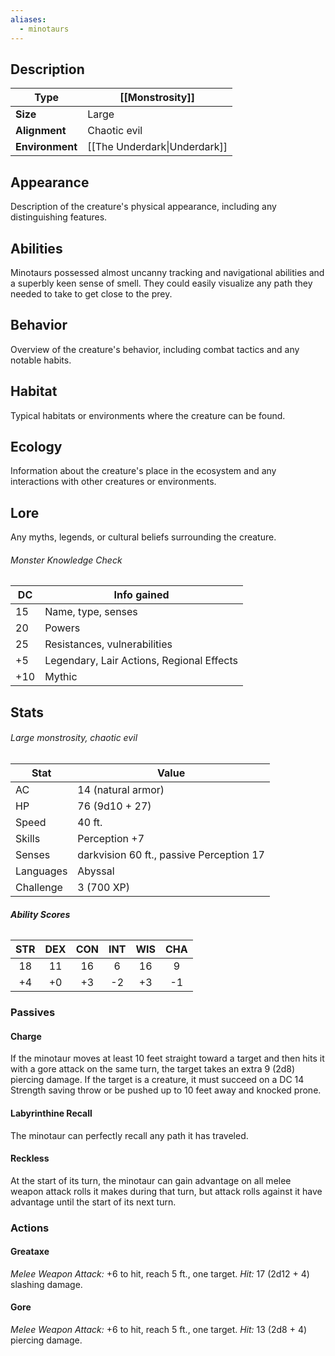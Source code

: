 ```yaml
---
aliases:
  - minotaurs
---
```

## Description
| **Type**        | [[Monstrosity]]                  |
| --------------- | ---------------------------- |
| **Size**        | Large                        |
| **Alignment**   | Chaotic evil                 |
| **Environment** | [[The Underdark\|Underdark]] |
## Appearance
Description of the creature's physical appearance, including any distinguishing features.
## Abilities
Minotaurs possessed almost uncanny tracking and navigational abilities and a superbly keen sense of smell. They could easily visualize any path they needed to take to get close to the prey.
## Behavior
Overview of the creature's behavior, including combat tactics and any notable habits.
## Habitat
Typical habitats or environments where the creature can be found.
## Ecology
Information about the creature's place in the ecosystem and any interactions with other creatures or environments.
## Lore
Any myths, legends, or cultural beliefs surrounding the creature.
###### Monster Knowledge Check
| **DC** | **Info gained**                           |
| ------ | ----------------------------------------- |
| 15     | Name, type, senses                        |
| 20     | Powers                                    |
| 25     | Resistances, vulnerabilities              |
| +5     | Legendary, Lair Actions, Regional Effects |
| +10    | Mythic                                    |
## Stats
###### *Large monstrosity, chaotic evil*
| Stat      | Value                                    |
| --------- | ---------------------------------------- |
| AC        | 14 (natural armor)                       |
| HP        | 76 (9d10 + 27)                           |
| Speed     | 40 ft.                                   |
| Skills    | Perception +7                            |
| Senses    | darkvision 60 ft., passive Perception 17 |
| Languages | Abyssal                                  |
| Challenge | 3 (700 XP)                               |
###### **Ability Scores**
| STR | DEX | CON | INT | WIS | CHA |
|:---:|:---:|:---:|:---:|:---:|:---:|
| 18  | 11  | 16  |  6  | 16  |  9  |
| +4  | +0  | +3  | -2  | +3  | -1  |
### Passives
#### Charge
If the minotaur moves at least 10 feet straight toward a target and then hits it with a gore attack on the same turn, the target takes an extra 9 (2d8) piercing damage. If the target is a creature, it must succeed on a DC 14 Strength saving throw or be pushed up to 10 feet away and knocked prone.
#### Labyrinthine Recall
The minotaur can perfectly recall any path it has traveled.
#### Reckless
At the start of its turn, the minotaur can gain advantage on all melee weapon attack rolls it makes during that turn, but attack rolls against it have advantage until the start of its next turn.
### Actions
#### Greataxe
_Melee Weapon Attack:_ +6 to hit, reach 5 ft., one target.
_Hit:_ 17 (2d12 + 4) slashing damage.
#### Gore
_Melee Weapon Attack:_ +6 to hit, reach 5 ft., one target.
_Hit:_ 13 (2d8 + 4) piercing damage.